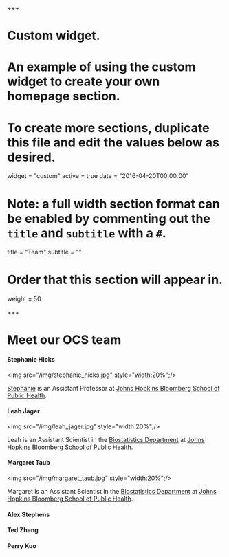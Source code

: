 +++
# Custom widget.
# An example of using the custom widget to create your own homepage section.
# To create more sections, duplicate this file and edit the values below as desired.
widget = "custom"
active = true
date = "2016-04-20T00:00:00"

# Note: a full width section format can be enabled by commenting out the `title` and `subtitle` with a `#`.
title = "Team"
subtitle = ""

# Order that this section will appear in.
weight = 50

+++

# Meet our OCS team

#### Stephanie Hicks

<img src="/img/stephanie_hicks.jpg" style="width:20%";/>

[Stephanie](http://www.stephaniehicks.com) is an 
Assistant Professor at 
[Johns Hopkins Bloomberg School of Public Health](https://www.jhsph.edu).

#### Leah Jager

<img src="/img/leah_jager.jpg" style="width:20%";/>

Leah is an Assistant Scientist in the [Biostatistics Department](https://www.jhsph.edu/departments/biostatistics/index.html)
at [Johns Hopkins Bloomberg School of Public Health](https://www.jhsph.edu). 


#### Margaret Taub

<img src="/img/margaret_taub.jpg" style="width:20%";/>

Margaret is an Assistant Scientist in the
[Biostatistics Department](https://www.jhsph.edu/departments/biostatistics/index.html)
at [Johns Hopkins Bloomberg School of Public Health](https://www.jhsph.edu). 


#### Alex Stephens

#### Ted Zhang

#### Perry Kuo


